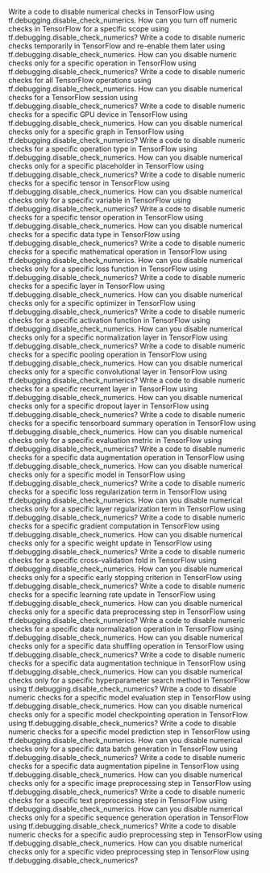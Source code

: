 Write a code to disable numerical checks in TensorFlow using tf.debugging.disable_check_numerics.
How can you turn off numeric checks in TensorFlow for a specific scope using tf.debugging.disable_check_numerics?
Write a code to disable numeric checks temporarily in TensorFlow and re-enable them later using tf.debugging.disable_check_numerics.
How can you disable numeric checks only for a specific operation in TensorFlow using tf.debugging.disable_check_numerics?
Write a code to disable numeric checks for all TensorFlow operations using tf.debugging.disable_check_numerics.
How can you disable numerical checks for a TensorFlow session using tf.debugging.disable_check_numerics?
Write a code to disable numeric checks for a specific GPU device in TensorFlow using tf.debugging.disable_check_numerics.
How can you disable numerical checks only for a specific graph in TensorFlow using tf.debugging.disable_check_numerics?
Write a code to disable numeric checks for a specific operation type in TensorFlow using tf.debugging.disable_check_numerics.
How can you disable numerical checks only for a specific placeholder in TensorFlow using tf.debugging.disable_check_numerics?
Write a code to disable numeric checks for a specific tensor in TensorFlow using tf.debugging.disable_check_numerics.
How can you disable numerical checks only for a specific variable in TensorFlow using tf.debugging.disable_check_numerics?
Write a code to disable numeric checks for a specific tensor operation in TensorFlow using tf.debugging.disable_check_numerics.
How can you disable numerical checks for a specific data type in TensorFlow using tf.debugging.disable_check_numerics?
Write a code to disable numeric checks for a specific mathematical operation in TensorFlow using tf.debugging.disable_check_numerics.
How can you disable numerical checks only for a specific loss function in TensorFlow using tf.debugging.disable_check_numerics?
Write a code to disable numeric checks for a specific layer in TensorFlow using tf.debugging.disable_check_numerics.
How can you disable numerical checks only for a specific optimizer in TensorFlow using tf.debugging.disable_check_numerics?
Write a code to disable numeric checks for a specific activation function in TensorFlow using tf.debugging.disable_check_numerics.
How can you disable numerical checks only for a specific normalization layer in TensorFlow using tf.debugging.disable_check_numerics?
Write a code to disable numeric checks for a specific pooling operation in TensorFlow using tf.debugging.disable_check_numerics.
How can you disable numerical checks only for a specific convolutional layer in TensorFlow using tf.debugging.disable_check_numerics?
Write a code to disable numeric checks for a specific recurrent layer in TensorFlow using tf.debugging.disable_check_numerics.
How can you disable numerical checks only for a specific dropout layer in TensorFlow using tf.debugging.disable_check_numerics?
Write a code to disable numeric checks for a specific tensorboard summary operation in TensorFlow using tf.debugging.disable_check_numerics.
How can you disable numerical checks only for a specific evaluation metric in TensorFlow using tf.debugging.disable_check_numerics?
Write a code to disable numeric checks for a specific data augmentation operation in TensorFlow using tf.debugging.disable_check_numerics.
How can you disable numerical checks only for a specific model in TensorFlow using tf.debugging.disable_check_numerics?
Write a code to disable numeric checks for a specific loss regularization term in TensorFlow using tf.debugging.disable_check_numerics.
How can you disable numerical checks only for a specific layer regularization term in TensorFlow using tf.debugging.disable_check_numerics?
Write a code to disable numeric checks for a specific gradient computation in TensorFlow using tf.debugging.disable_check_numerics.
How can you disable numerical checks only for a specific weight update in TensorFlow using tf.debugging.disable_check_numerics?
Write a code to disable numeric checks for a specific cross-validation fold in TensorFlow using tf.debugging.disable_check_numerics.
How can you disable numerical checks only for a specific early stopping criterion in TensorFlow using tf.debugging.disable_check_numerics?
Write a code to disable numeric checks for a specific learning rate update in TensorFlow using tf.debugging.disable_check_numerics.
How can you disable numerical checks only for a specific data preprocessing step in TensorFlow using tf.debugging.disable_check_numerics?
Write a code to disable numeric checks for a specific data normalization operation in TensorFlow using tf.debugging.disable_check_numerics.
How can you disable numerical checks only for a specific data shuffling operation in TensorFlow using tf.debugging.disable_check_numerics?
Write a code to disable numeric checks for a specific data augmentation technique in TensorFlow using tf.debugging.disable_check_numerics.
How can you disable numerical checks only for a specific hyperparameter search method in TensorFlow using tf.debugging.disable_check_numerics?
Write a code to disable numeric checks for a specific model evaluation step in TensorFlow using tf.debugging.disable_check_numerics.
How can you disable numerical checks only for a specific model checkpointing operation in TensorFlow using tf.debugging.disable_check_numerics?
Write a code to disable numeric checks for a specific model prediction step in TensorFlow using tf.debugging.disable_check_numerics.
How can you disable numerical checks only for a specific data batch generation in TensorFlow using tf.debugging.disable_check_numerics?
Write a code to disable numeric checks for a specific data augmentation pipeline in TensorFlow using tf.debugging.disable_check_numerics.
How can you disable numerical checks only for a specific image preprocessing step in TensorFlow using tf.debugging.disable_check_numerics?
Write a code to disable numeric checks for a specific text preprocessing step in TensorFlow using tf.debugging.disable_check_numerics.
How can you disable numerical checks only for a specific sequence generation operation in TensorFlow using tf.debugging.disable_check_numerics?
Write a code to disable numeric checks for a specific audio preprocessing step in TensorFlow using tf.debugging.disable_check_numerics.
How can you disable numerical checks only for a specific video preprocessing step in TensorFlow using tf.debugging.disable_check_numerics?